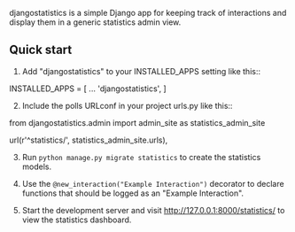 djangostatistics is a simple Django app for keeping track of interactions and display them in a generic statistics admin view.

Quick start
-----------

1. Add "djangostatistics" to your INSTALLED_APPS setting like this::

INSTALLED_APPS = [
...
'djangostatistics',
]

2. Include the polls URLconf in your project urls.py like this::

from djangostatistics.admin import admin_site as statistics_admin_site

url(r'^statistics/', statistics_admin_site.urls),

3. Run `python manage.py migrate statistics` to create the statistics models.

4. Use the `@new_interaction("Example Interaction")` decorator to declare functions that should be logged as an "Example Interaction".

5. Start the development server and visit http://127.0.0.1:8000/statistics/
to view the statistics dashboard.
